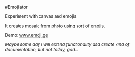 #Emojilator

Experiment with canvas and emojis.

It creates mosaic from photo using sort of emojis.

Demo: www.emoji.ge


_Maybe some day i will extend functionality and create kind of documentation, but not today, god..._